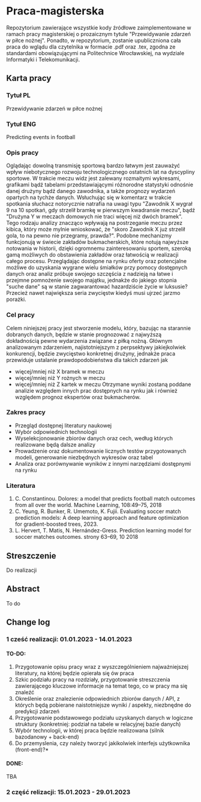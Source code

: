 # Praca-magisterska
Repozytorium zawierające wszystkie kody źródłowe zaimplementowane w ramach pracy magisterskiej o prozaicznym tytule "Przewidywanie zdarzeń w piłce nożnej". Ponadto, w repozytorium, zostanie upubliczniona cała praca do wglądu dla czytelnika w formacie .pdf oraz .tex, zgodna ze standardami obowiązującymi na Politechnice Wrocławskiej, na wydziale Informatyki i Telekomunikacji.

## Karta pracy
### Tytuł PL
  Przewidywanie zdarzeń w piłce nożnej
### Tytuł ENG
  Predicting events in football 
### Opis pracy
  Oglądając dowolną transmisję sportową bardzo łatwym jest zauważyć wpływ niebotycznego rozwoju technologicznego ostatnich lat na dyscypliny sportowe. W trakcie meczu widz jest zalewany rozmaitymi wykresami, grafikami bądź tabelami przedstawiającymi różnorodne statystyki odnośnie danej drużyny bądź danego zawodnika,  a także prognozy wydarzeń opartych na tychże danych. Wsłuchując się w komentarz w trakcie spotkania słuchacz notorycznie natrafia na uwagi typu "Zawodnik X wygrał 9 na 10 spotkań, gdy strzelił bramkę w pierwszym kwadransie meczu", bądź "Drużyna Y w meczach domowych nie traci więcej niż dwóch bramek". Tego rodzaju analizy znacząco wpływają na postrzeganie meczu przez kibica, który może mylnie wnioskować, że "skoro Zawodnik X już strzelił gola, to na pewno nie przegramy, prawda?". Podobne mechanizmy funkcjonują w świecie zakładów bukmacherskich, które notują najwyższe notowania w historii, dzięki ogromnemu zainteresowaniu sportem, szeroką gamą możliwych do obstawienia zakładów oraz łatwością w realizacji całego procesu. Przeglądając dostępne na rynku oferty oraz potencjalne możliwe do uzyskania wygrane wielu śmiałków przy pomocy dostępnych danych oraz analiz próbuje swojego szczęścia z nadzieją na łatwe i przejmne pomnożenie swojego majątku, jednakże do jakiego stopnia "suche dane" są w stanie zagwarantować hazardziście życie w luksusie? Przecież nawet największa seria zwycięstw kiedyś musi ujrzeć jarzmo porażki. 
### Cel pracy
  Celem niniejszej pracy jest stworzenie modelu, który, bazując na starannie dobranych danych, będzie w stanie prognozować z najwyższą dokładnością pewne wydarzenia związane z piłką nożną. Głównym analizowanym zdarzeniem, najistotniejszym z perpsektywy jakiejkolwiek konkurencji, będzie zwycięstwo konkretnej drużyny, jednakże praca przewiduje ustalanie prawdopodobieństwa dla takich zdarzeń jak
  - więcej/mniej niż X bramek w meczu
  - więcej/mniej niż Y rożnych w meczu
  - więcej/mniej niż Z kartek w meczu
Otrzymane wyniki zostaną poddane analizie względem innych prac dostępnych na rynku jak i również względem prognoz ekspertów oraz bukmacherów.
### Zakres pracy
  - Przegląd dostępnej literatury naukowej
  - Wybór odpowiednich technologii
  - Wyselekcjonowanie zbiorów danych oraz cech, według których realizowane będą dalsze analizy
  - Prowadzenie oraz dokumentowanie licznych testów przygotowanych modeli, generowanie niezbędnych wykresów oraz tabel
  - Analiza oraz porównywanie wyników z innymi narzędziami dostępnymi na rynku
### Literatura
  1.  C. Constantinou. Dolores: a model that predicts football match outcomes from all over the world. Machine Learning, 108:49–75, 2018
  2.  C. Yeung, R. Bunker, R. Umemoto, K. Fujii. Evaluating soccer match prediction models: A deep learning approach and feature optimization for gradient-boosted trees, 2023.
  3.  L. Hervert, T. Matis, N. Hernández-Gress. Prediction learning model for soccer matches outcomes. strony 63–69, 10 2018


## Streszczenie
  Do realizacji 
## Abstract 
  To do
## Change log
### 1 cześć realizacji: 01.01.2023 - 14.01.2023 
#### TO-DO:
  1. Przygotowanie opisu pracy wraz z wyszczególnieniem najważniejszej literatury, na której będzie opierała się ów praca
  2. Szkic podziału pracy na rozdziały, przygotowanie streszczenia zawierającego kluczowe informacje na temat tego, co w pracy ma się znaleźć
  3. Określenie oraz znalezienie odpowiednich zbiorów danych / API, z których będą pobierane naistotniejsze wyniki / aspekty, niezbnędne do predykcji zdarzeń
  4. Przygotowanie podstawowego podziału uzyskanych danych w logiczne struktury (konkretniej: podział na tabele w relacyjnej bazie danych)
  5. Wybór technologii, w której praca będzie realizowana (silnik bazodanowy + back-end)
  6. Do przemyslenia, czy należy tworzyć jakikolwiek interfejs użytkownika (front-end)?*

#### DONE:
  TBA

### 2 część relizacji: 15.01.2023 - 29.01.2023
